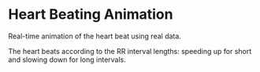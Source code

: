 # Heart Beating Animation

Real-time animation of the heart beat using real data.

The heart beats according to the RR interval lengths: speeding up for
short and slowing down for long intervals.

